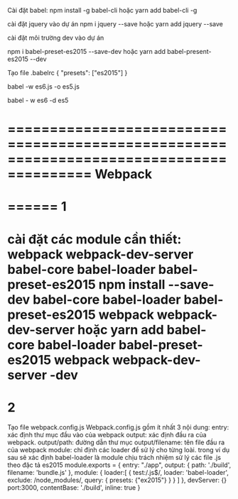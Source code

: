 Cài đặt babel:
npm install -g babel-cli
hoặc yarn add babel-cli -g

cài đặt jquery vào dự án
npm i jquery --save
hoặc yarn add jquery --save

cài đặt môi trường dev vào dự án

npm i babel-preset-es2015 --save-dev
hoặc 
yarn add babel-present-es2015 --dev

Tạo file
.babelrc
{
    "presets": ["es2015"]
}


babel -w es6.js -o es5.js

babel - w es6 -d es5

========================================================================================
Webpack
========================================================================================
======
1
======
cài đặt các module cần thiết:
webpack webpack-dev-server babel-core babel-loader babel-preset-es2015
npm install --save-dev babel-core babel-loader babel-preset-es2015 webpack webpack-dev-server
hoặc
yarn add babel-core babel-loader babel-preset-es2015 webpack webpack-dev-server -dev
====
2
====
Tạo file webpack.config.js Webpack.config.js gồm ít nhất 3 nội dung:
entry: xác định thư mục đầu vào của webpack
output: xác định đầu ra của webpack.
output/path: đường dẫn thư mục
output/filename: tên file đầu ra của webpack
module: chỉ định các loader để sử lý cho từng loài. trong ví dụ sau sẽ xác định babel-loader là module chịu trách nhiệm
sử lý các file .js theo đặc tả es2015
module.exports = {
    entry: "./app",
    output: {
        path: './build',
        filename: 'bundle.js'
    },
    module: {
        loader:[
        {
            test:/\.js$/, 
            loader: 'babel-loader', 
            exclude: /node_modules/, 
            query: {
                presets: {"ex2015"}
            }
        }
        ]
    },
    devServer: {}
    port:3000,
    contentBase: './build',
    inline: true
}

